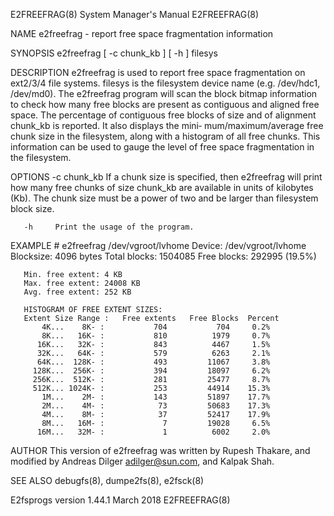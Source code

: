 E2FREEFRAG(8)                                                 System Manager's Manual                                                E2FREEFRAG(8)

NAME
       e2freefrag - report free space fragmentation information

SYNOPSIS
       e2freefrag [ -c chunk_kb ] [ -h ] filesys

DESCRIPTION
       e2freefrag  is  used  to report free space fragmentation on ext2/3/4 file systems.  filesys is the filesystem device name (e.g.  /dev/hdc1,
       /dev/md0).  The e2freefrag program will scan the block bitmap information to check how many free  blocks  are  present  as  contiguous  and
       aligned  free  space.  The  percentage of contiguous free blocks of size and of alignment chunk_kb is reported.  It also displays the mini‐
       mum/maximum/average free chunk size in the filesystem, along with a histogram of all free chunks.  This information can be  used  to  gauge
       the level of free space fragmentation in the filesystem.

OPTIONS
       -c chunk_kb
              If  a  chunk size is specified, then e2freefrag will print how many free chunks of size chunk_kb are available in units of kilobytes
              (Kb).  The chunk size must be a power of two and be larger than filesystem block size.

       -h     Print the usage of the program.

EXAMPLE
       # e2freefrag /dev/vgroot/lvhome
       Device: /dev/vgroot/lvhome
       Blocksize: 4096 bytes
       Total blocks: 1504085
       Free blocks: 292995 (19.5%)

       Min. free extent: 4 KB
       Max. free extent: 24008 KB
       Avg. free extent: 252 KB

       HISTOGRAM OF FREE EXTENT SIZES:
       Extent Size Range :   Free extents   Free Blocks  Percent
           4K...    8K- :           704           704     0.2%
           8K...   16K- :           810          1979     0.7%
          16K...   32K- :           843          4467     1.5%
          32K...   64K- :           579          6263     2.1%
          64K...  128K- :           493         11067     3.8%
         128K...  256K- :           394         18097     6.2%
         256K...  512K- :           281         25477     8.7%
         512K... 1024K- :           253         44914    15.3%
           1M...    2M- :           143         51897    17.7%
           2M...    4M- :            73         50683    17.3%
           4M...    8M- :            37         52417    17.9%
           8M...   16M- :             7         19028     6.5%
          16M...   32M- :             1          6002     2.0%

AUTHOR
       This version of e2freefrag was written by Rupesh Thakare, and modified by Andreas Dilger <adilger@sun.com>, and Kalpak Shah.

SEE ALSO
       debugfs(8), dumpe2fs(8), e2fsck(8)

E2fsprogs version 1.44.1                                            March 2018                                                       E2FREEFRAG(8)
